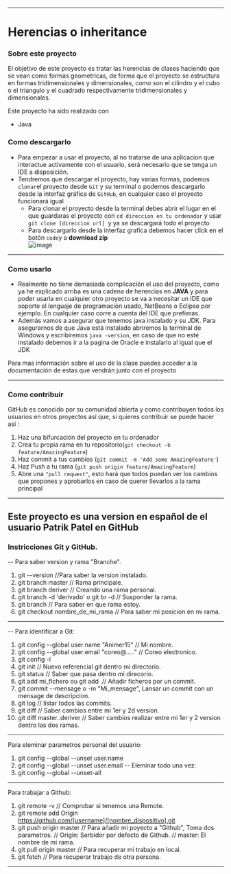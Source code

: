 ------------------------------------------------------------------------
# Herencias o inheritance


### Sobre este proyecto
El objetivo de este proyecto es tratar las herencias de clases haciendo que se vean como formas geometricas, de forma que el proyecto se estructura en formas tridimensionales y dimensionales, como son el cilindro y el cubo o el triangulo y el cuadrado respectivamente tridimensionales y dimensionales.

Este proyecto ha sido realizado con
- Java
### Como descargarlo
- Para empezar a usar el proyecto, al no tratarse de una aplicacion que interactue activamente con el usuario, será necesario que se tenga un IDE a disposición.
- Tendremos que descargar el proyecto, hay varias formas, podemos `clonar`el proyecto desde `Git` y su terminal o podemos descargarlo desde la interfaz gráfica de `GitHub`, en cualquier caso el proyecto funcionará igual
	- Para clonar el proyecto desde la terminal debes abrir el lugar en el que guardaras el proyecto con `cd direccion en tu ordenador` y usar `git clone [direccion url] `y ya se descargará todo el proyecto
	- Para descargarlo desde la interfaz grafica debemos hacer click en el botón `code`y a **download zip** 	
![image](https://user-images.githubusercontent.com/79007014/109994085-40caa000-7d0d-11eb-9886-a555a72e8d2c.png)


---

### Como usarlo
- Realmente no tiene demasiada complicación el uso del proyecto, como ya he explicado arriba es una cadena de herencias en **JAVA** y para poder usarla en cualquier otro proyecto se va a necesitar un IDE que soporte el lenguaje de programación usado, NetBeans o Eclipse por ejemplo. En cualquier caso corre a cuenta del IDE que prefieras.
- Además vamos a asegurar que tenemos java instalado y su JDK. Para asegurarnos de que Java está instalado abriremos la terminal de Windows y escribiremos `java -version`, en caso de que no esté instalado debemos ir a la pagina de Oracle e instalarlo al igual que el JDK

Para mas información sobre el uso de la clase puedes acceder a la documentación de estas que vendrán junto con el proyecto

---
### Como contribuir
GitHub es conocido por su comunidad abierta y como contribuyen todos los usuarios en otros proyectos así que, si quieres contribuir se puede hacer asi :

1.  Haz una bifurcación del proyecto en tu ordenador
2.  Crea tu propia rama en tu repositorio(`git checkout -b feature/AmazingFeature`)
3.  Haz commit a tus cambios (`git commit -m 'Add some AmazingFeature'`)
4.  Haz Push a tu rama (`git push origin feature/AmazingFeature`)
5.  Abre una `"pull request"`, esto hará que todos puedan ver los cambios que propones y aprobarlos en caso de querer llevarlos a la rama principal
---
Este proyecto es una version en español de el usuario Patrik Patel en GitHub
---

### Instricciones Git y GitHub.
-- Para saber version y rama "Branche".
1. git --version //Para saber la version instalado.
2. git branch master // Rama principale.
3. git branch deriver // Creando una rama personal.
4. git branch -d 'derivado' o git br -d // Susponder la rama.
5. git branch // Para saber en que rama estoy.
6. git checkout nombre_de_mi_rama // Para saber mi posicion en mi rama. 
---

-- Para identificar a Git:
01. git config --global user.name "Animer15" // Mi nombre.
02. git config --global user.email "coreo@....." // Coreo electronico.
03. git config -l
04. git init // Nuevo referencial git dentro mi directorio.
05. git status // Saber que pasa dentro mi direcorio.
06. git add mi_fichero ou git add .// Añadir ficheros por un commit.
07. git commit --mensage o -m "Mi_mensage", Lansar un commit con un mensage de descripcion.
08. git log // listar todos las commits.
09. git diff // Saber cambios entre mi 1er y 2d version.
10. git diff master..deriver // Saber cambios realizar entre mi 1er y 2 version dentro las dos ramas.
---

Para eleminar parametros personal del usuario:
1. git config --global --unset user.name
2. git config --global --unset user.email
-- Eleminar todo una vez:
3. git config --global --unset-all
---

Para trabajar a Github:
1. git remote -v // Comprobar si tenemos una Remote.
2. git remote add Origin https://github.com/[username]/[nombre_dispositivo].git
3. git push origin master // Para añadir mi poyecto a "Github", Toma dos parametros.
	// Origin: Serbidor por defecto de Github.
	// master: El nombre de mi rama.
4. git pull origin master // Para recuperar mi trabajo en local.
5. git fetch // Para recuperar trabajo de otra persona.
---

